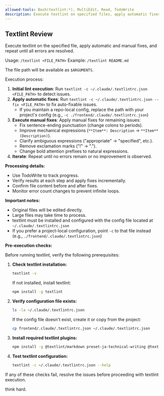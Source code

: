 ```yaml
---
allowed-tools: Bash(textlint:*), MultiEdit, Read, TodoWrite
description: Execute textlint on specified files, apply automatic fixes, manually fix remaining errors, and repeat until all errors are resolved
---
```


## Textlint Review

Execute textlint on the specified file, apply automatic and manual fixes, and repeat until all errors are resolved.

Usage: `/textlint <FILE_PATH>`
Example: `/textlint README.md`

The file path will be available as `$ARGUMENTS`.

Execution process:

1. **Initial lint execution**: Run `textlint -c ~/.claude/.textlintrc.json <FILE_PATH>` to detect issues.
2. **Apply automatic fixes**: Run `textlint -c ~/.claude/.textlintrc.json --fix <FILE_PATH>` to fix auto-fixable issues.
   - If you maintain a repo-local config, replace the path with your project's config (e.g., `-c ./frontend/.claude/.textlintrc.json`)
3. **Execute manual fixes**: Apply manual fixes for remaining issues:
   - Fix sentence-ending punctuation (change colons to periods).
   - Improve mechanical expressions (`**Item**: Description` → `**Item** (Description)`).
   - Clarify ambiguous expressions ("appropriate" → "specified", etc.).
   - Remove exclamation marks ("!" → ".").
   - Change bold attention prefixes to natural expressions.
4. **Iterate**: Repeat until no errors remain or no improvement is observed.

**Processing details:**

- Use TodoWrite to track progress.
- Verify results at each step and apply fixes incrementally.
- Confirm file content before and after fixes.
- Monitor error count changes to prevent infinite loops.

**Important notes:**

- Original files will be edited directly.
- Large files may take time to process.
- textlint must be installed and configured with the config file located at `~/.claude/.textlintrc.json`
- If you prefer a project-local configuration, point `-c` to that file instead (e.g., `./frontend/.claude/.textlintrc.json`)

**Pre-execution checks:**

Before running textlint, verify the following prerequisites:

1. **Check textlint installation:**

   ```bash
   textlint -v
   ```

   If not installed, install textlint:

   ```bash
   npm install -g textlint
   ```

2. **Verify configuration file exists:**

   ```bash
   ls -la ~/.claude/.textlintrc.json
   ```

   If the config file doesn't exist, create it or copy from the project:

   ```bash
   cp frontend/.claude/.textlintrc.json ~/.claude/.textlintrc.json
   ```

3. **Install required textlint plugins:**

   ```bash
   npm install -g @textlint/markdown preset-ja-technical-writing @textlint-ja/preset-ai-writing
   ```

4. **Test textlint configuration:**
   ```bash
   textlint -c ~/.claude/.textlintrc.json --help
   ```

If any of these checks fail, resolve the issues before proceeding with textlint execution.

think hard.
